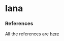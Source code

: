 # lana

### References
All the references are [here](https://github.com/chr0m1ng/lana/blob/master/REFERENCES.md)
